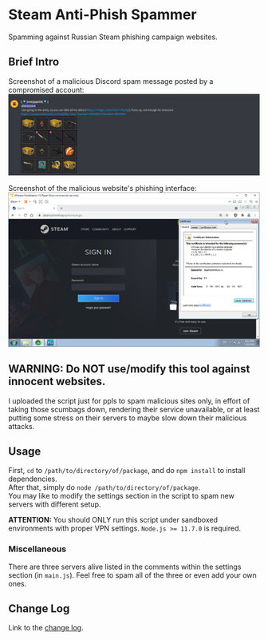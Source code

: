 # Steam Anti-Phish Spammer
Spamming against Russian Steam phishing campaign websites.

## Brief Intro
Screenshot of a malicious Discord spam message posted by a compromised account:
![Discord spam](screenshots/img01.png)

Screenshot of the malicious website's phishing interface:
![Discord spam](screenshots/img02.png)

## WARNING: Do NOT use/modify this tool against innocent websites.
I uploaded the script just for ppls to spam malicious sites only, in effort of taking those scumbags down, rendering their service unavailable, or at least putting some stress on their servers to maybe slow down their malicious attacks.

## Usage
First, `cd` to `/path/to/directory/of/package`, and do `npm install` to install dependencies.  
After that, simply do `node /path/to/directory/of/package`.  
You may like to modify the settings section in the script to spam new servers with different setup.
  
**ATTENTION:** You should ONLY run this script under sandboxed environments with proper VPN settings. `Node.js >= 11.7.0` is required.  
  
### Miscellaneous
There are three servers alive listed in the comments within the settings section (in `main.js`). Feel free to spam all of the three or even add your own ones.  
  
## Change Log
Link to the [change log](changelog.md).  
